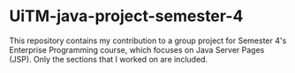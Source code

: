 # UiTM-java-project-semester-4

This repository contains my contribution to a group project for Semester 4's Enterprise Programming course, 
which focuses on Java Server Pages (JSP). Only the sections that I worked on are included.
